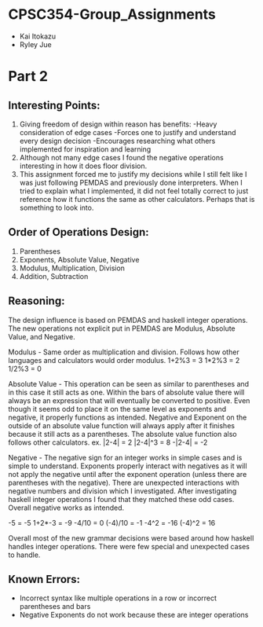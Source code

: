 # CPSC354-Group_Assignments
* Kai Itokazu
* Ryley Jue

# Part 2
## Interesting Points:
1. Giving freedom of design within reason has benefits:
    -Heavy consideration of edge cases
    -Forces one to justify and understand every design decision
    -Encourages researching what others implemented for inspiration and learning
2. Although not many edge cases I found the negative operations interesting in how it does floor division.
3. This assignment forced me to justify my decisions while I still felt like I was just following PEMDAS and previously done interpreters. When I tried to explain what I implemented, it did not feel totally correct to just reference how it functions the same as other calculators. Perhaps that is something to look into.

## Order of Operations Design:
1. Parentheses
2. Exponents, Absolute Value, Negative
3. Modulus, Multiplication, Division
4. Addition, Subtraction

## Reasoning:
The design influence is based on PEMDAS and haskell integer operations. The new operations not explicit put in PEMDAS are Modulus, Absolute Value, and Negative.

Modulus - Same order as multiplication and division. Follows how other languages and calculators would order modulus.
1+2%3 = 3
1*2%3 = 2
1/2%3 = 0

Absolute Value - This operation can be seen as similar to parentheses and in this case it still acts as one. Within the bars of absolute value there will always be an expression that will eventually be converted to positive. Even though it seems odd to place it on the same level as exponents and negative, it properly functions as intended. Negative and Exponent on the outside of an absolute value function will always apply after it finishes because it still acts as a parentheses. The absolute value function also follows other calculators.
ex.
|2-4| = 2
|2-4|^3 = 8
-|2-4| = -2


Negative - The negative sign for an integer works in simple cases and is simple to understand. Exponents properly interact with negatives as it will not apply the negative until after the exponent operation (unless there are parentheses with the negative). There are unexpected interactions with negative numbers and division which I investigated. After investigating haskell integer operations I found that they matched these odd cases. Overall negative works as intended.

-5 = -5
1+2*-3 = -9
-4/10 = 0
(-4)/10 = -1
-4^2 = -16
(-4)^2 = 16

Overall most of the new grammar decisions were based around how haskell handles integer operations. There were few special and unexpected cases to handle. 

## Known Errors:
- Incorrect syntax like multiple operations in a row or incorrect parentheses and bars
- Negative Exponents do not work because these are integer operations